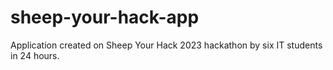 # sheep-your-hack-app
Application created on Sheep Your Hack 2023 hackathon by six IT students in 24 hours.

